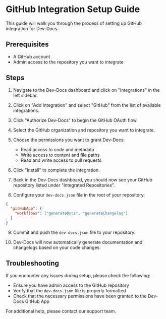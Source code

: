 # GitHub Integration Setup Guide

This guide will walk you through the process of setting up GitHub integration for Dev-Docs.

## Prerequisites

- A GitHub account
- Admin access to the repository you want to integrate

## Steps

1. Navigate to the Dev-Docs dashboard and click on "Integrations" in the left sidebar.

2. Click on "Add Integration" and select "GitHub" from the list of available integrations.

3. Click "Authorize Dev-Docs" to begin the GitHub OAuth flow.

4. Select the GitHub organization and repository you want to integrate.

5. Choose the permissions you want to grant Dev-Docs:
   - Read access to code and metadata
   - Write access to content and file paths
   - Read and write access to pull requests

6. Click "Install" to complete the integration.

7. Back in the Dev-Docs dashboard, you should now see your GitHub repository listed under "Integrated Repositories".

8. Configure your `dev-docs.json` file in the root of your repository:

```json
{
  "gitHubApp": {
    "workflows": ["generateDocs", "generateChangelog"]
  }
}
```

9. Commit and push the `dev-docs.json` file to your repository.

10. Dev-Docs will now automatically generate documentation and changelogs based on your code changes.

## Troubleshooting

If you encounter any issues during setup, please check the following:

- Ensure you have admin access to the GitHub repository
- Verify that the `dev-docs.json` file is properly formatted
- Check that the necessary permissions have been granted to the Dev-Docs GitHub App

For additional help, please contact our support team.